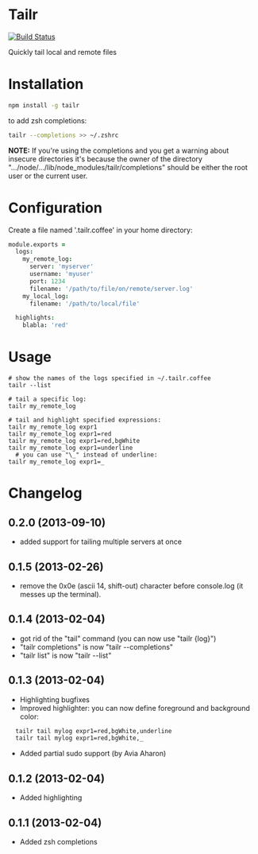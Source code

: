 Tailr
=====

[![Build Status](https://travis-ci.org/elentok/tailr.png?branch=master)](https://travis-ci.org/elentok/tailr)

Quickly tail local and remote files

Installation
=============

```bash
npm install -g tailr
```

to add zsh completions:

```bash
tailr --completions >> ~/.zshrc
```

**NOTE:** If you're using the completions and you get a warning about insecure directories
it's because the owner of the directory ".../node/.../lib/node_modules/tailr/completions"
should be either the root user or the current user.

Configuration
==============

Create a file named '.tailr.coffee' in your home directory:

```coffee
module.exports =
  logs:
    my_remote_log:
      server: 'myserver'
      username: 'myuser'
      port: 1234
      filename: '/path/to/file/on/remote/server.log'
    my_local_log:
      filename: '/path/to/local/file'

  highlights:
    blabla: 'red'
```

Usage
======
```
# show the names of the logs specified in ~/.tailr.coffee
tailr --list

# tail a specific log:
tailr my_remote_log

# tail and highlight specified expressions:
tailr my_remote_log expr1
tailr my_remote_log expr1=red
tailr my_remote_log expr1=red,bgWhite
tailr my_remote_log expr1=underline
  # you can use "\_" instead of underline:
tailr my_remote_log expr1=_

```

Changelog
=========

0.2.0 (2013-09-10)
-------------------
* added support for tailing multiple servers at once

0.1.5 (2013-02-26)
-------------------
* remove the 0x0e (ascii 14, shift-out) character before console.log
  (it messes up the terminal).

0.1.4 (2013-02-04)
-------------------

* got rid of the "tail" command (you can now use "tailr {log}")
* "tailr completions" is now "tailr --completions"
* "tailr list" is now "tailr --list"

0.1.3 (2013-02-04)
-------------------

* Highlighting bugfixes
* Improved highlighter: you can now define foreground and background color:

```bash
  tailr tail mylog expr1=red,bgWhite,underline
  tailr tail mylog expr1=red,bgWhite,_
```

* Added partial sudo support (by Avia Aharon)

0.1.2 (2013-02-04)
-------------------

* Added highlighting

0.1.1 (2013-02-04)
-------------------

* Added zsh completions

